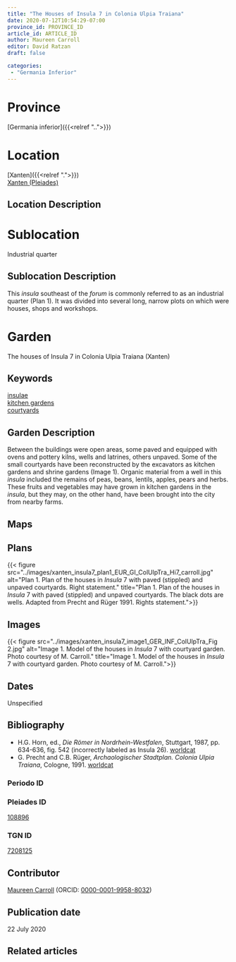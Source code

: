 ```yaml
---
title: "The Houses of Insula 7 in Colonia Ulpia Traiana"
date: 2020-07-12T10:54:29-07:00
province_id: PROVINCE_ID
article_id: ARTICLE_ID
author: Maureen Carroll
editor: David Ratzan
draft: false

categories:
 - "Germania Inferior"
---
```


# Province
[Germania inferior]({{<relref "..">}})

# Location

[Xanten]({{<relref ".">}}) \
[Xanten (Pleiades)](https://pleiades.stoa.org/places/108896)

## Location Description

<!-- LEAVE THIS BLANK FOR NOW -->

# Sublocation
Industrial quarter

## Sublocation Description
This *insula* southeast of the *forum* is commonly referred to as an industrial quarter (Plan 1). It was divided into several long, narrow plots on which were houses, shops and workshops.  

# Garden
The houses of Insula 7 in Colonia Ulpia Traiana (Xanten)

## Keywords

[insulae](http://vocab.getty.edu/page/aat/300000325) \
[kitchen gardens](http://vocab.getty.edu/page/aat/300008110) \
[courtyards](http://vocab.getty.edu/page/aat/300004095)

## Garden Description
Between the buildings were open areas, some paved and equipped with ovens and pottery kilns, wells and latrines, others unpaved. Some of the small courtyards have been reconstructed by the excavators as kitchen gardens and shrine gardens (Image 1). Organic material from a well in this *insula* included the remains of peas, beans, lentils, apples, pears and herbs.  These fruits and vegetables may have grown in kitchen gardens in the *insula*, but they may, on the other hand, have been brought into the city from nearby farms.

## Maps

<!--
{{< figure src="IMG_URL" alt="ALT_TEXT" title="CAPTION" >}}
-->

## Plans
{{< figure src="../images/xanten_insula7_plan1_EUR_GI_ColUlpTra_Hi7_carroll.jpg" alt="Plan 1. Plan of the houses in *Insula* 7 with paved (stippled) and unpaved courtyards. Right statement." title="Plan 1. Plan of the houses in *Insula* 7 with paved (stippled) and unpaved courtyards. The black dots are wells. Adapted from Precht and Rüger 1991. Rights statement.">}}

## Images
{{< figure src="../images/xanten_insula7_image1_GER_INF_ColUlpTra_Fig 2.jpg" alt="Image 1. Model of the houses in *Insula* 7 with courtyard garden. Photo courtesy of M. Carroll." title="Image 1. Model of the houses in *Insula* 7 with courtyard garden. Photo courtesy of M. Carroll.">}}

## Dates
Unspecified

## Bibliography
- H.G. Horn, ed., *Die Römer in Nordrhein-Westfalen*, Stuttgart, 1987, pp. 634-636, fig. 542 (incorrectly labeled as Insula 26). [worldcat](http://www.worldcat.org/oclc/462024461)
- G. Precht and C.B. Rüger, *Archaologischer Stadtplan. Colonia Ulpia Traiana*, Cologne, 1991. [worldcat](http://www.worldcat.org/oclc/28844426)

### Periodo ID

<!-- [PERIODO_ID](https://pleiades.stoa.org/places/PLEIADES_ID) -->

### Pleiades ID

[108896](https://pleiades.stoa.org/places/108896)

### TGN ID
[7208125](http://vocab.getty.edu/page/tgn/7208125)

## Contributor

[Maureen Carroll](link) (ORCID: [0000-0001-9958-8032](https://orcid.org/0000-0001-9958-8032))  

## Publication date
22 July 2020

## Related articles

<!-- Links to other related articles. Leave blank for now -->
